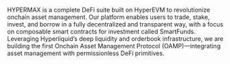 HYPERMAX is a complete DeFi suite built on HyperEVM to revolutionize onchain asset management. Our platform enables 
users to trade, stake, invest, and borrow in a fully decentralized and transparent way, with a focus on composable 
smart contracts for investment called SmartFunds. Leveraging Hyperliquid’s deep liquidity and orderbook infrastructure, 
we are building the first Onchain Asset Management Protocol (OAMP)—integrating asset management with permissionless DeFi primitives.
